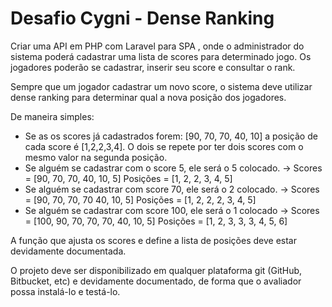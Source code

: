 # Desafio Cygni - Dense Ranking

Criar uma API em PHP com Laravel para SPA , onde o administrador do sistema poderá cadastrar uma lista de scores para determinado jogo. Os jogadores poderão se cadastrar, inserir seu score e consultar o rank.

Sempre que um jogador cadastrar um novo score, o sistema deve utilizar dense ranking para determinar qual a nova posição dos jogadores.

De maneira simples:
- Se as os scores já cadastrados forem: [90, 70, 70, 40, 10] a posição de cada score é [1,2,2,3,4]. O dois se repete por ter dois scores com o mesmo valor na segunda posição.
- Se alguém se cadastrar com o score 5, ele será o 5 colocado. -> Scores = [90, 70, 70, 40, 10, 5] Posições = [1, 2, 2, 3, 4, 5]
- Se alguém se cadastrar com score 70, ele será o 2 colocado. -> Scores = [90, 70, 70, 70 40, 10, 5] Posições = [1, 2, 2, 2, 3, 4, 5]
- Se alguém se cadastrar com score 100, ele será o 1 colocado -> Scores = [100, 90, 70, 70, 70, 40, 10, 5] Posições = [1, 2, 3, 3, 3, 4, 5, 6]

A função que ajusta os scores e define a lista de posições deve estar devidamente documentada.

O projeto deve ser disponibilizado em qualquer plataforma git (GitHub, Bitbucket, etc) e devidamente documentado, de forma que o avaliador possa instalá-lo e testá-lo.
